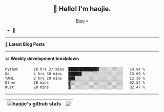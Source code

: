 <h2 align="center">👋 Hello! I'm haojie.</h2>
<p align="center">
  <a href="https://aoyouer.com">Blog</a> •
</p>


- 🔭 


-------

**📝 Latest Blog Posts**


-------

📊 **Weekly development breakdown**
<!--START_SECTION:waka-->

```txt
Python       10 hrs 27 mins  █████████████▓░░░░░░░░░░░   54.94 %
Go           4 hrs 30 mins   ██████░░░░░░░░░░░░░░░░░░░   23.69 %
YAML         2 hrs 20 mins   ███░░░░░░░░░░░░░░░░░░░░░░   12.30 %
Other        28 mins         ▓░░░░░░░░░░░░░░░░░░░░░░░░   02.54 %
Rust         28 mins         ▓░░░░░░░░░░░░░░░░░░░░░░░░   02.47 %
```

<!--END_SECTION:waka-->

-------



| <img align="center" src="https://github-readme-stats.vercel.app/api?username=haojie06&show_icons=true&theme=graywhite&show_icons=true&count_private=true&include_all_commits=true&hide_border=true" alt="haojie's github stats" /> | <img align="center" src="https://github-readme-stats.vercel.app/api/top-langs/?username=haojie06&layout=compact&theme=graywhite&hide_border=true&hide=css,html" /> |
| ------------- | ------------- |


